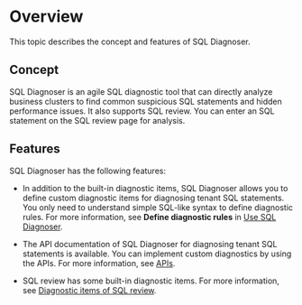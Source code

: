 # Overview

This topic describes the concept and features of SQL Diagnoser.

## Concept

SQL Diagnoser is an agile SQL diagnostic tool that can directly analyze business clusters to find common suspicious SQL statements and hidden performance issues. It also supports SQL review. You can enter an SQL statement on the SQL review page for analysis.

## Features

SQL Diagnoser has the following features:

* In addition to the built-in diagnostic items, SQL Diagnoser allows you to define custom diagnostic items for diagnosing tenant SQL statements. You only need to understand simple SQL-like syntax to define diagnostic rules. For more information, see **Define diagnostic rules** in [Use SQL Diagnoser](200.deploy-and-use-delsql_diagnoser/200.sql_diagnoser-development-guide.md).

* The API documentation of SQL Diagnoser for diagnosing tenant SQL statements is available. You can implement custom diagnostics by using the APIs. For more information, see [APIs](300.sql_diagnoser-paramenters/300.sql_diagnoser-api.md).

* SQL review has some built-in diagnostic items. For more information, see [Diagnostic items of SQL review](300.sql_diagnoser-paramenters/400.sql_diagnoser-review-items.md).

